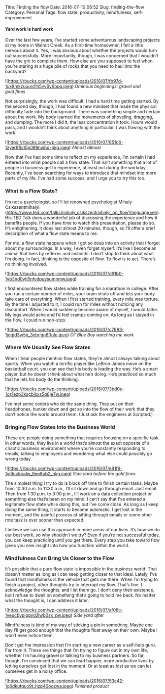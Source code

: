 Title: Finding the flow
Date: 2016-07-10 06:52
Slug: finding-the-flow
Category: Personal
Tags: flow state, productivity, mindfulness, self-improvement

#### Yard work is hard work

Over the last few years, I’ve started some adventurous landscaping projects at my home in Walnut Creek. As a first-time homeowner, I felt a little nervous about it. Yes, I was anxious about whether the projects would turn out successfully. More importantly, though, I was concerned that I wouldn’t have the grit to complete them. How else are you supposed to feel when you’re staring at a huge pile of rocks that you need to haul into the backyard?

!(https://rbucks.com/wp-content/uploads/2016/07/fb97d-1ux8mkzuuurd1h5vv6v6bpa.jpeg)
*Ominous beginnings: gravel and gold fines*

Not surprisingly, the work was difficult. I had a hard time getting started. By the second day, though, I had found a new mindset that made the physical difficulty fade into the background. There was something simple and certain about the work. My body learned the movements of shoveling, dragging, and dumping. The more I did it, the less concentration it took. Hours would pass, and I wouldn’t think about anything in particular. I was flowing with the work.

!(https://rbucks.com/wp-content/uploads/2016/07/851c6-1zyer9fjct5p099nwhd-pkg.jpeg)
*Almost almost*

Now that I’ve had some time to reflect on my experience, I’m certain I had entered into what people call a flow state. That isn’t something that a lot of people in business get to experience, at least not during the workday. Recently, I’ve been searching for ways to introduce that mindset into more parts of my life. I’ve had some success, and I urge you to try this too.

### What Is a Flow State?

I’m not a psychologist, so I’ll let renowned psychologist Mihaly Csikszentmihalyi (https://www.ted.com/talks/mihaly_csikszentmihalyi_on_flow?language=en). His TED Talk does a wonderful job of discussing the experience and how it benefits people. If you have time to watch this presentation, please do so. It’s enlightening. It does last almost 20 minutes, though, so I’ll offer a brief description of what a flow state means to me.

For me, a flow state happens when I get so deep into an activity that I forget about my surroundings. In a way, I even forget myself. It’s like I become an animal that lives by reflexes and instincts. I don’t stop to think about what I’m doing. In fact, thinking is the opposite of flow. To flow is to act. There’s no thinking involved.

!(https://rbucks.com/wp-content/uploads/2016/07/d91b0-1vb3nd0yh5nfydpuysumnmw.jpeg)

I first encountered flow states while training for a marathon in college. After you run a certain number of miles, your brain shuts off and lets your body take care of everything. When I first started training, every mile was torture. By the time I adjusted to it, I could run for miles without noticing any discomfort. When I would suddenly become aware of myself, I would falter. My legs would ache and I’d feel cramps coming on. As long as I stayed in the flow, I could run non-stop.

!(https://rbucks.com/wp-content/uploads/2016/07/c7683-1jqgjd3w5g_3ebrign80ulq.jpeg)
*Ol’ Blue Boy watching me work*

### Where We Usually See Flow States

When I hear people mention flow states, they’re almost always talking about sports. When you watch a terrific player like LeBron James move on the basketball court, you can see that his body is leading the way. He’s a smart player, but he doesn’t think about what he’s doing. He’s practiced so much that he lets his body do the thinking.

!(https://rbucks.com/wp-content/uploads/2016/07/3bd0e-1cs1ezp3kgcbibxs5q8je7w.jpeg)

I’ve met some coders who do the same thing. They put on their headphones, hunker down and get so into the flow of their work that they don’t notice the world around them. (Just ask the engineers at Scripted.)

### Bringing Flow States Into the Business World

These are people doing something that requires focusing on a specific task. In other words, they live in a world that’s almost the exact opposite of a chaotic business environment where you’re constantly responding to emails, talking to employees and wondering what else could possibly go wrong today.

!(https://rbucks.com/wp-content/uploads/2016/07/e81f9-1vj9uclucdw_9eq8ob2_nkg.jpeg)
*Side yard before the gold fines*

The simplest thing I try to do is block off time to finish certain tasks. Maybe from 10:30 a.m. to 11:30 a.m., I’ll sit down and go through email. Just email. Then from 1:30 p.m. to 3:00 p.m., I’ll work on a data collection project or something else that’s been on my mind. I can’t say that I’ve entered a legitimate flow state while doing this, but I’ve come close. As long as I keep doing the same thing, it starts to become automatic. I get lost in the moment, and the painful process of sifting through emails or some other rote task is over sooner than expected.

I believe we can use this approach in more areas of our lives. It’s how we do our best work, so why shouldn’t we try? Even if you’re not successful today, you can keep practicing until you get there. Every step you take toward flow gives you new insight into how you function within the world.

### Mindfulness Can Bring Us Closer to the Flow

It’s possible that a pure flow state is impossible in the business world. That doesn’t matter as long as I can keep getting closer to that ideal. Lately, I’ve found that mindfulness is the vehicle that gets me there. When I’m trying to finish a project, other thoughts try to interrupt my flow. That’s fine. I acknowledge the thoughts, and I let them go. I don’t deny their existence, but I refuse to dwell on something that’s going to hold me back. No matter what the thought is, I can address it later.

!(https://rbucks.com/wp-content/uploads/2016/07/af08c-1yeucbypjqgyd2lwb0sx_pw.jpeg)
*Side yard after*

Mindfulness is kind of my way of sticking a pin in something. Maybe one day I’ll get good enough that the thoughts float away on their own. Maybe I won’t even notice them.

Don’t get the impression that I’m starting a new career as a self-help guru. Far from it. These are things that I’m trying to figure out in my own life, whether I’m hauling gravel or talking to my business partners. So far, though, I’m convinced that we can lead happier, more productive lives by letting ourselves get lost in the moment. Or at least as lost as we can let ourselves get in a noisy office.

!(https://rbucks.com/wp-content/uploads/2016/07/53c42-1q6dkufguo9t_hzp40oozwa.jpeg)
*Finished product*